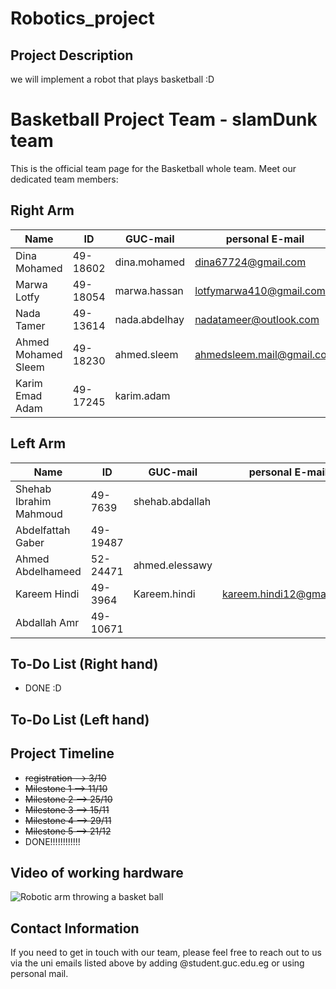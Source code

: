 # Robotics_project

## Project Description

we will implement a robot that plays basketball :D 


# Basketball Project Team - slamDunk team
This is the official team page for the Basketball whole team. Meet our dedicated team members:

## Right Arm 
| Name              | ID       | GUC-mail               | personal E-mail        |
|-------------------|----------|------------------------|------------------------|
| Dina Mohamed      | 49-18602 | dina.mohamed           |dina67724@gmail.com     |
| Marwa Lotfy       | 49-18054 | marwa.hassan          |lotfymarwa410@gmail.com  |
| Nada Tamer        | 49-13614 | nada.abdelhay         |nadatameer@outlook.com   |
| Ahmed Mohamed Sleem |49-18230| ahmed.sleem            |ahmedsleem.mail@gmail.com|
| Karim Emad Adam     |49-17245 |karim.adam             |                        |

## Left Arm 
| Name              | ID       | GUC-mail               | personal E-mail        |
|-------------------|----------|------------------------|------------------------|
| Shehab Ibrahim Mahmoud| 49-7639| shehab.abdallah      |                        |
| Abdelfattah Gaber | 49-19487 |                        |                        |
| Ahmed Abdelhameed | 52-24471 | ahmed.elessawy        |                         |
| Kareem Hindi      | 49-3964  | Kareem.hindi          |kareem.hindi12@gmail.com |
| Abdallah Amr      | 49-10671 |                       |                          |


 
## To-Do List (Right hand)
- DONE :D

## To-Do List (Left hand)

## Project Timeline

- ~~registration --> 3/10~~
- ~~Milestone 1 --> 11/10~~
- ~~Milestone 2 --> 25/10~~
- ~~Milestone 3 --> 15/11~~
- ~~Milestone 4 --> 29/11~~
- ~~Milestone 5 --> 21/12~~
- DONE!!!!!!!!!!!!

## Video of working hardware
![Robotic arm throwing a basket ball](RightLeftArms/media/Basketball_player_robotic_arm.gif)

## Contact Information
If you need to get in touch with our team, please feel free to reach out to us via the uni emails listed above by adding @student.guc.edu.eg or using personal mail.
